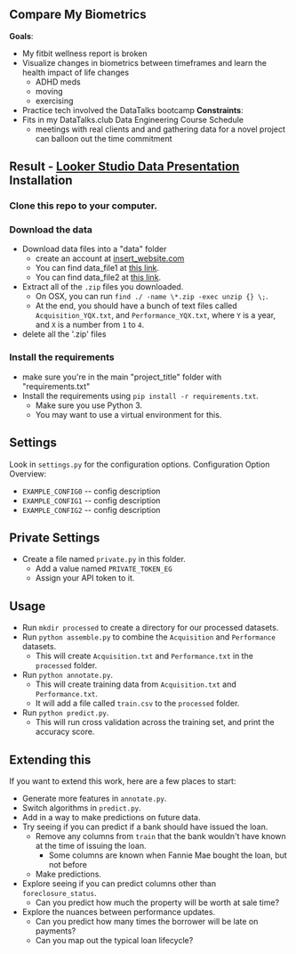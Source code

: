 **Compare My Biometrics**
-----------------------
**Goals**:
- My fitbit wellness report is broken
- Visualize changes in biometrics between timeframes and learn the health impact of life changes
	- ADHD meds
	- moving
	- exercising
- Practice tech involved the DataTalks bootcamp
**Constraints**:
- Fits in my DataTalks.club Data Engineering Course Schedule
	- meetings with real clients and and gathering data for a novel project can balloon out the time commitment

Result - [Looker Studio Data Presentation](https://lookerstudio.google.com/reporting/08b71d97-dc73-4d66-a694-e027c0d68330)
Installation
----------------------
### Clone this repo to your computer.
### Download the data
* Download data files into a "data" folder 
    * create an account at [insert_website.com](http://www.insert_website.com)
    * You can find data_file1 at [this link](http://google.com).
    * You can find data_file2 at [this link](http://google.com).
* Extract all of the `.zip` files you downloaded.
    * On OSX, you can run `find ./ -name \*.zip -exec unzip {} \;`.
    * At the end, you should have a bunch of text files called `Acquisition_YQX.txt`, and `Performance_YQX.txt`, where `Y` is a year, and `X` is a number from `1` to `4`.
* delete all the '.zip' files

### Install the requirements
* make sure you're in the main "project_title" folder with "requirements.txt"
* Install the requirements using `pip install -r requirements.txt`.
    * Make sure you use Python 3.
    * You may want to use a virtual environment for this.

Settings
--------------------

Look in `settings.py` for the configuration options.
Configuration Option Overview:

* `EXAMPLE_CONFIG0` -- config description
* `EXAMPLE_CONFIG1` -- config description
* `EXAMPLE_CONFIG2` -- config description

Private Settings
--------------------
* Create a file named `private.py` in this folder.
    * Add a value named `PRIVATE_TOKEN_EG`
    * Assign your API token to it.

Usage
-----------------------

* Run `mkdir processed` to create a directory for our processed datasets.
* Run `python assemble.py` to combine the `Acquisition` and `Performance` datasets.
    * This will create `Acquisition.txt` and `Performance.txt` in the `processed` folder.
* Run `python annotate.py`.
    * This will create training data from `Acquisition.txt` and `Performance.txt`.
    * It will add a file called `train.csv` to the `processed` folder.
* Run `python predict.py`.
    * This will run cross validation across the training set, and print the accuracy score.

Extending this
-------------------------

If you want to extend this work, here are a few places to start:

* Generate more features in `annotate.py`.
* Switch algorithms in `predict.py`.
* Add in a way to make predictions on future data.
* Try seeing if you can predict if a bank should have issued the loan.
    * Remove any columns from `train` that the bank wouldn't have known at the time of issuing the loan.
        * Some columns are known when Fannie Mae bought the loan, but not before
    * Make predictions.
* Explore seeing if you can predict columns other than `foreclosure_status`.
    * Can you predict how much the property will be worth at sale time?
* Explore the nuances between performance updates.
    * Can you predict how many times the borrower will be late on payments?
    * Can you map out the typical loan lifecycle?

